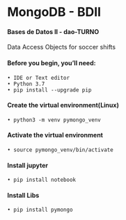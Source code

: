 # MongoDB - BDII

#### Bases de Datos II - dao-TURNO
Data Access Objects for soccer shifts
#### Before you begin, you’ll need:
    • IDE or Text editor
    • Python 3.7 
    • pip install --upgrade pip
#### Create the virtual environment(Linux)
    • python3 -m venv pymongo_venv
#### Activate the virtual environment
    • source pymongo_venv/bin/activate
#### Install jupyter
    • pip install notebook
#### Install Libs
    • pip install pymongo
